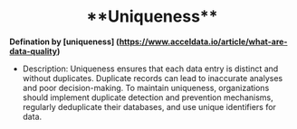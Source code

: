 <center><h1>**Uniqueness**</h1></center>  

**Defination by [uniqueness] (https://www.acceldata.io/article/what-are-data-quality)**

- Description: Uniqueness ensures that each data entry is distinct and without duplicates. Duplicate records can lead to inaccurate analyses and poor decision-making. To maintain uniqueness, organizations should implement duplicate detection and prevention mechanisms, regularly deduplicate their databases, and use unique identifiers for data.
